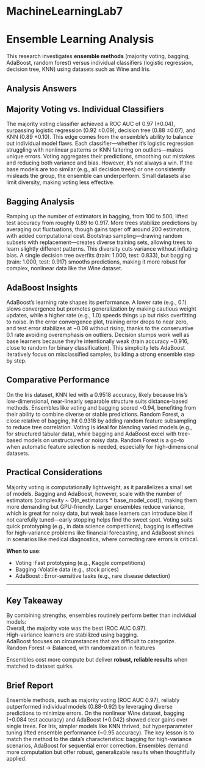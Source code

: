 # MachineLearningLab7

# Ensemble Learning Analysis

This research investigates **ensemble methods** (majority voting, bagging, AdaBoost, random forest) versus individual classifiers (logistic regression, decision tree, KNN) using datasets such as Wine and Iris.


## Analysis Answers

## Majority Voting vs. Individual Classifiers

The majority voting classifier achieved a ROC AUC of 0.97 (±0.04), surpassing logistic regression (0.92 ±0.09), decision tree (0.88 ±0.07), and KNN (0.89 ±0.10). This edge comes from the ensemble’s ability to balance out individual model flaws. Each classifier—whether it’s logistic regression struggling with nonlinear patterns or KNN faltering on outliers—makes unique errors. Voting aggregates their predictions, smoothing out mistakes and reducing both variance and bias. However, it’s not always a win. If the base models are too similar (e.g., all decision trees) or one consistently misleads the group, the ensemble can underperform. Small datasets also limit diversity, making voting less effective.


## Bagging Analysis
Ramping up the number of estimators in bagging, from 100 to 500, lifted test accuracy from roughly 0.89 to 0.917. More trees stabilize predictions by averaging out fluctuations, though gains taper off around 200 estimators, with added computational cost. Bootstrap sampling—drawing random subsets with replacement—creates diverse training sets, allowing trees to learn slightly different patterns. This diversity cuts variance without inflating bias. A single decision tree overfits (train: 1.000, test: 0.833), but bagging (train: 1.000, test: 0.917) smooths predictions, making it more robust for complex, nonlinear data like the Wine dataset.

## AdaBoost Insights
AdaBoost’s learning rate shapes its performance. A lower rate (e.g., 0.1) slows convergence but promotes generalization by making cautious weight updates, while a higher rate (e.g., 1.0) speeds things up but risks overfitting to noise. In the error convergence plot, training error drops to near zero, and test error stabilizes at ~0.08 without rising, thanks to the conservative 0.1 rate avoiding overemphasis on outliers. Decision stumps work well as base learners because they’re intentionally weak (train accuracy ~0.916, close to random for binary classification). This simplicity lets AdaBoost iteratively focus on misclassified samples, building a strong ensemble step by step.
## Comparative Performance
On the Iris dataset, KNN led with a 0.9518 accuracy, likely because Iris’s low-dimensional, near-linearly separable structure suits distance-based methods. Ensembles like voting and bagging scored ~0.94, benefiting from their ability to combine diverse or stable predictions. Random Forest, a close relative of bagging, hit 0.9318 by adding random feature subsampling to reduce tree correlation. Voting is ideal for blending varied models (e.g., for structured tabular data), while bagging and AdaBoost excel with tree-based models on unstructured or noisy data. Random Forest is a go-to when automatic feature selection is needed, especially for high-dimensional datasets.

## Practical Considerations
Majority voting is computationally lightweight, as it parallelizes a small set of models. Bagging and AdaBoost, however, scale with the number of estimators (complexity ~ O(n_estimators * base_model_cost)), making them more demanding but GPU-friendly. Larger ensembles reduce variance, which is great for noisy data, but weak base learners can introduce bias if not carefully tuned—early stopping helps find the sweet spot. Voting suits quick prototyping (e.g., in data science competitions), bagging is effective for high-variance problems like financial forecasting, and AdaBoost shines in scenarios like medical diagnostics, where correcting rare errors is critical.

**When to use**:
- Voting :Fast prototyping (e.g., Kaggle competitions)  
- Bagging :Volatile data (e.g., stock prices)  
- AdaBoost : Error-sensitive tasks (e.g., rare disease detection)  

---

## Key Takeaway
By combining strengths, ensembles routinely perform better than individual models:  
 Overall, the majority vote was the best (ROC AUC 0.97).  
 High-variance learners are stabilized using bagging.  
 AdaBoost focuses on circumstances that are difficult to categorize.  
 Random Forest → Balanced, with randomization in features

Ensembles cost more compute but deliver **robust, reliable results** when matched to dataset quirks.

## Brief Report
Ensemble methods, such as majority voting (ROC AUC 0.97), reliably outperformed individual models (0.88-0.92) by leveraging diverse predictions to minimize errors. On the nonlinear Wine dataset, bagging (+0.084 test accuracy) and AdaBoost (+0.042) showed clear gains over single trees. For Iris, simpler models like KNN thrived, but hyperparameter tuning lifted ensemble performance (~0.95 accuracy). The key lesson is to match the method to the data’s characteristics: bagging for high-variance scenarios, AdaBoost for sequential error correction. Ensembles demand more computation but offer robust, generalizable results when thoughtfully applied.

